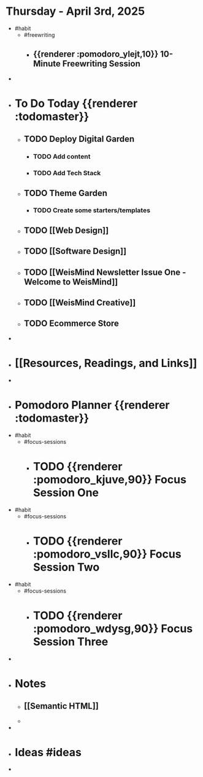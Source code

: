# Thursday - April 3rd, 2025
- #habit
	- #freewriting
		- ## {{renderer :pomodoro_ylejt,10}} 10-Minute Freewriting Session
-
- # To Do Today {{renderer :todomaster}}
	- ## TODO Deploy Digital Garden
		- ### TODO Add content
		- ### TODO Add Tech Stack
	- ## TODO Theme Garden
		- ### TODO Create some starters/templates
	- ## TODO [[Web Design]]
	- ## TODO [[Software Design]]
	- ## TODO [[WeisMind Newsletter Issue One - Welcome to WeisMind]]
	- ## TODO [[WeisMind Creative]]
	- ## TODO Ecommerce Store
-
- # [[Resources, Readings, and Links]]
-
- # Pomodoro Planner {{renderer :todomaster}}
- #habit
	- #focus-sessions
		- # TODO {{renderer :pomodoro_kjuve,90}} Focus Session One
- #habit
	- #focus-sessions
		- # TODO {{renderer :pomodoro_vsllc,90}} Focus Session Two
- #habit
	- #focus-sessions
		- # TODO {{renderer :pomodoro_wdysg,90}} Focus Session Three
-
- # Notes
	- ## [[Semantic HTML]]
	-
-
- # Ideas #ideas
-